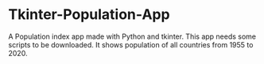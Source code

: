 # Tkinter-Population-App
A Population index app made with Python and tkinter. This app needs some scripts to be downloaded. It shows population of all countries from 1955 to 2020.
